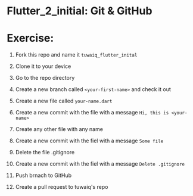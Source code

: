 # Flutter_2_initial: Git & GitHub


# Exercise:

1. Fork this repo and name it `tuwaiq_flutter_inital`

2. Clone it to your device

3. Go to the repo directory

4. Create a new branch called `<your-first-name>` and check it out

5. Create a new file called `your-name.dart`

6. Create a new commit with the file with a message `Hi, this is <your-name>`

7. Create any other file with any name

8. Create a new commit with the fiel with a message `Some file`

9. Delete the file .gitignore

10. Create a new commit with the fiel with a message `Delete .gitignore`

11. Push brnach to GitHub

12. Create a pull request to tuwaiq's repo
